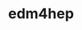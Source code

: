 ---
title: "edm4hep"
layout: cache
categories: [package, develop]
meta: {"compilers": ["gcc@11.4.0", "gcc@13.2.0"], "num_specs": 180, "num_specs_by_stack": {"hep": 180, "root": 180}, "oss": ["ubuntu22.04", "ubuntu24.04"], "platforms": ["linux"], "stacks": ["hep", "root"], "targets": ["x86_64_v3"], "versions": ["0.99.1", "0.99.2"]}
spec_details: [{"compiler": "gcc@11.4.0", "hash": "2cu2x27rs4vhfmegrq2n363bgdh64gfy", "os": "ubuntu22.04", "platform": "linux", "size": "-", "stacks": ["hep", "root"], "target": "x86_64_v3", "variants": ["build_system=cmake", "build_type=Release", "cxxstd=20", "generator=make", "~ipo"], "versions": ["0.99.1"]}, {"compiler": "gcc@13.2.0", "hash": "2f2v3j6ndhds2o6pv5zdaeuwknvhsiak", "os": "ubuntu24.04", "platform": "linux", "size": "-", "stacks": ["hep", "root"], "target": "x86_64_v3", "variants": ["build_system=cmake", "build_type=Release", "cxxstd=20", "generator=make", "~ipo", "+json"], "versions": ["0.99.2"]}, {"compiler": "gcc@11.4.0", "hash": "2ngoecsosz2rwnbkzmvzdqh2p2c7vvh5", "os": "ubuntu22.04", "platform": "linux", "size": "-", "stacks": ["hep", "root"], "target": "x86_64_v3", "variants": ["build_system=cmake", "build_type=Release", "cxxstd=20", "generator=make", "~ipo", "+json"], "versions": ["0.99.2"]}, {"compiler": "gcc@13.2.0", "hash": "32h57obudjpb43wd7zumf6ykh6yufe5t", "os": "ubuntu24.04", "platform": "linux", "size": "-", "stacks": ["hep", "root"], "target": "x86_64_v3", "variants": ["build_system=cmake", "build_type=Release", "cxxstd=20", "generator=make", "~ipo", "+json"], "versions": ["0.99.2"]}, {"compiler": "gcc@13.2.0", "hash": "33cxg4eovkbbjxaxd3buwvx23tyoxebt", "os": "ubuntu24.04", "platform": "linux", "size": "-", "stacks": ["hep", "root"], "target": "x86_64_v3", "variants": ["build_system=cmake", "build_type=Release", "cxxstd=20", "generator=make", "~ipo", "+json"], "versions": ["0.99.2"]}, {"compiler": "gcc@13.2.0", "hash": "3egdxgfn2dilww4fgzqassljptui573z", "os": "ubuntu24.04", "platform": "linux", "size": "-", "stacks": ["hep", "root"], "target": "x86_64_v3", "variants": ["build_system=cmake", "build_type=Release", "cxxstd=20", "generator=make", "~ipo", "+json"], "versions": ["0.99.2"]}, {"compiler": "gcc@11.4.0", "hash": "3panijxuwrrugt2v6ilmlttpj77iou4l", "os": "ubuntu22.04", "platform": "linux", "size": "-", "stacks": ["hep", "root"], "target": "x86_64_v3", "variants": ["build_system=cmake", "build_type=Release", "cxxstd=20", "generator=make", "~ipo", "patches:=c4be2f2"], "versions": ["0.99.1"]}, {"compiler": "gcc@13.2.0", "hash": "3s4v4rvmi66z45xtr6xle4iuwctsovr7", "os": "ubuntu24.04", "platform": "linux", "size": "-", "stacks": ["hep", "root"], "target": "x86_64_v3", "variants": ["build_system=cmake", "build_type=Release", "cxxstd=20", "generator=make", "~ipo", "+json"], "versions": ["0.99.2"]}, {"compiler": "gcc@13.2.0", "hash": "3twcgzeupag5hoa2pz3f2xrjky6wyj2n", "os": "ubuntu24.04", "platform": "linux", "size": "-", "stacks": ["hep", "root"], "target": "x86_64_v3", "variants": ["build_system=cmake", "build_type=Release", "cxxstd=20", "generator=make", "~ipo", "+json"], "versions": ["0.99.2"]}, {"compiler": "gcc@13.2.0", "hash": "3vc4vzwm2uz23wogcq6s7mpvnkiencng", "os": "ubuntu24.04", "platform": "linux", "size": "-", "stacks": ["hep", "root"], "target": "x86_64_v3", "variants": ["build_system=cmake", "build_type=Release", "cxxstd=20", "generator=make", "~ipo", "+json"], "versions": ["0.99.2"]}, {"compiler": "gcc@11.4.0", "hash": "42gx3d62nckt3tfaffvidhjts5b2qqeu", "os": "ubuntu22.04", "platform": "linux", "size": "-", "stacks": ["hep", "root"], "target": "x86_64_v3", "variants": ["build_system=cmake", "build_type=Release", "cxxstd=20", "generator=make", "~ipo", "patches:=c4be2f2"], "versions": ["0.99.1"]}, {"compiler": "gcc@11.4.0", "hash": "4uo4754j5h4inxftic23lne3iekarqci", "os": "ubuntu22.04", "platform": "linux", "size": "-", "stacks": ["hep", "root"], "target": "x86_64_v3", "variants": ["build_system=cmake", "build_type=Release", "cxxstd=20", "generator=make", "~ipo", "+json"], "versions": ["0.99.2"]}, {"compiler": "gcc@13.2.0", "hash": "5224xrle3sam5bhjx75qouaj7p3nkt6c", "os": "ubuntu24.04", "platform": "linux", "size": "-", "stacks": ["hep", "root"], "target": "x86_64_v3", "variants": ["build_system=cmake", "build_type=Release", "cxxstd=20", "generator=make", "~ipo", "+json"], "versions": ["0.99.2"]}, {"compiler": "gcc@13.2.0", "hash": "5dwrqaiwroayjkfjsb7fdvrn6hq6fiic", "os": "ubuntu24.04", "platform": "linux", "size": "-", "stacks": ["hep", "root"], "target": "x86_64_v3", "variants": ["build_system=cmake", "build_type=Release", "cxxstd=20", "generator=make", "~ipo", "+json"], "versions": ["0.99.2"]}, {"compiler": "gcc@11.4.0", "hash": "5fifa2hirun2hwujwsnetllnsvmoy4cz", "os": "ubuntu22.04", "platform": "linux", "size": "-", "stacks": ["hep", "root"], "target": "x86_64_v3", "variants": ["build_system=cmake", "build_type=Release", "cxxstd=20", "generator=make", "~ipo", "+json"], "versions": ["0.99.2"]}, {"compiler": "gcc@11.4.0", "hash": "5g4k3hhhyapq3hkc6lqwpb4r7bpjqdsk", "os": "ubuntu22.04", "platform": "linux", "size": "-", "stacks": ["hep", "root"], "target": "x86_64_v3", "variants": ["build_system=cmake", "build_type=Release", "cxxstd=20", "generator=make", "~ipo", "+json"], "versions": ["0.99.2"]}, {"compiler": "gcc@13.2.0", "hash": "5onrnoa6vquedb5mmgc7sbixknq5hvyi", "os": "ubuntu24.04", "platform": "linux", "size": "-", "stacks": ["hep", "root"], "target": "x86_64_v3", "variants": ["build_system=cmake", "build_type=Release", "cxxstd=20", "generator=make", "~ipo", "+json"], "versions": ["0.99.2"]}, {"compiler": "gcc@11.4.0", "hash": "5sv25m5rdq3e3r4ggf6mfe7rbqeqfon7", "os": "ubuntu22.04", "platform": "linux", "size": "-", "stacks": ["hep", "root"], "target": "x86_64_v3", "variants": ["build_system=cmake", "build_type=Release", "cxxstd=20", "generator=make", "~ipo", "+json"], "versions": ["0.99.2"]}, {"compiler": "gcc@11.4.0", "hash": "5z3mbhlkaehg5djp2nxjbmwwa6s22mti", "os": "ubuntu22.04", "platform": "linux", "size": "-", "stacks": ["hep", "root"], "target": "x86_64_v3", "variants": ["build_system=cmake", "build_type=Release", "cxxstd=20", "generator=make", "~ipo", "patches:=c4be2f2"], "versions": ["0.99.1"]}, {"compiler": "gcc@13.2.0", "hash": "6em7gwuny24igt5ibnptfhg3sfv2fqcy", "os": "ubuntu24.04", "platform": "linux", "size": "-", "stacks": ["hep", "root"], "target": "x86_64_v3", "variants": ["build_system=cmake", "build_type=Release", "cxxstd=20", "generator=make", "~ipo", "+json"], "versions": ["0.99.2"]}, {"compiler": "gcc@13.2.0", "hash": "6vhxcid7ldwrttshj3xkvykqzcmfbuqq", "os": "ubuntu24.04", "platform": "linux", "size": "-", "stacks": ["hep", "root"], "target": "x86_64_v3", "variants": ["build_system=cmake", "build_type=Release", "cxxstd=20", "generator=make", "~ipo", "+json"], "versions": ["0.99.2"]}, {"compiler": "gcc@13.2.0", "hash": "72aaa2y6rhmxz5gulexjfk6eg63u7kji", "os": "ubuntu24.04", "platform": "linux", "size": "-", "stacks": ["hep", "root"], "target": "x86_64_v3", "variants": ["build_system=cmake", "build_type=Release", "cxxstd=20", "generator=make", "~ipo", "+json"], "versions": ["0.99.2"]}, {"compiler": "gcc@11.4.0", "hash": "72oxya3sp6d23257coqrbef6d2hyu7a6", "os": "ubuntu22.04", "platform": "linux", "size": "-", "stacks": ["hep", "root"], "target": "x86_64_v3", "variants": ["build_system=cmake", "build_type=Release", "cxxstd=20", "generator=make", "~ipo", "+json"], "versions": ["0.99.2"]}, {"compiler": "gcc@13.2.0", "hash": "7325ivgnxdm6vvxvjjzvt3wfyvhgqeu6", "os": "ubuntu24.04", "platform": "linux", "size": "-", "stacks": ["hep", "root"], "target": "x86_64_v3", "variants": ["build_system=cmake", "build_type=Release", "cxxstd=20", "generator=make", "~ipo", "+json"], "versions": ["0.99.2"]}, {"compiler": "gcc@13.2.0", "hash": "7ew33hswo73sumt3jsuwtecjrztby3vg", "os": "ubuntu24.04", "platform": "linux", "size": "-", "stacks": ["hep", "root"], "target": "x86_64_v3", "variants": ["build_system=cmake", "build_type=Release", "cxxstd=20", "generator=make", "~ipo", "+json"], "versions": ["0.99.2"]}, {"compiler": "gcc@13.2.0", "hash": "7hy4chodadotb6hkq25lq6jx56lvj56b", "os": "ubuntu24.04", "platform": "linux", "size": "-", "stacks": ["hep", "root"], "target": "x86_64_v3", "variants": ["build_system=cmake", "build_type=Release", "cxxstd=20", "generator=make", "~ipo", "+json"], "versions": ["0.99.2"]}, {"compiler": "gcc@13.2.0", "hash": "7ms2ew3xayyelaq3e6akce4g4xiacxk5", "os": "ubuntu24.04", "platform": "linux", "size": "-", "stacks": ["hep", "root"], "target": "x86_64_v3", "variants": ["build_system=cmake", "build_type=Release", "cxxstd=20", "generator=make", "~ipo", "+json"], "versions": ["0.99.2"]}, {"compiler": "gcc@11.4.0", "hash": "7ryggmnu6wigkosedjou4sldd3cjdyog", "os": "ubuntu22.04", "platform": "linux", "size": "-", "stacks": ["hep", "root"], "target": "x86_64_v3", "variants": ["build_system=cmake", "build_type=Release", "cxxstd=20", "generator=make", "~ipo", "patches:=c4be2f2"], "versions": ["0.99.1"]}, {"compiler": "gcc@13.2.0", "hash": "adr2fftmdrbt4rabzcpzrhrc7al44sed", "os": "ubuntu24.04", "platform": "linux", "size": "-", "stacks": ["hep", "root"], "target": "x86_64_v3", "variants": ["build_system=cmake", "build_type=Release", "cxxstd=20", "generator=make", "~ipo", "+json"], "versions": ["0.99.2"]}, {"compiler": "gcc@13.2.0", "hash": "aqyhpqencj4sy6wmebrdyq4i2n5ie2as", "os": "ubuntu24.04", "platform": "linux", "size": "-", "stacks": ["hep", "root"], "target": "x86_64_v3", "variants": ["build_system=cmake", "build_type=Release", "cxxstd=20", "generator=make", "~ipo", "+json"], "versions": ["0.99.2"]}, {"compiler": "gcc@13.2.0", "hash": "asl7etzh7cfiahi3gecqyhwgfbzpnhfh", "os": "ubuntu24.04", "platform": "linux", "size": "-", "stacks": ["hep", "root"], "target": "x86_64_v3", "variants": ["build_system=cmake", "build_type=Release", "cxxstd=20", "generator=make", "~ipo", "+json"], "versions": ["0.99.2"]}, {"compiler": "gcc@13.2.0", "hash": "bgjkl3f4uyhivjc2gneo36lnbrva26iu", "os": "ubuntu24.04", "platform": "linux", "size": "-", "stacks": ["hep", "root"], "target": "x86_64_v3", "variants": ["build_system=cmake", "build_type=Release", "cxxstd=20", "generator=make", "~ipo", "+json"], "versions": ["0.99.2"]}, {"compiler": "gcc@11.4.0", "hash": "bi3ixlhrqrhoailri6jy6sj43pevdg4h", "os": "ubuntu22.04", "platform": "linux", "size": "-", "stacks": ["hep", "root"], "target": "x86_64_v3", "variants": ["build_system=cmake", "build_type=Release", "cxxstd=20", "generator=make", "~ipo", "+json"], "versions": ["0.99.2"]}, {"compiler": "gcc@13.2.0", "hash": "bpdvnbcxcia5c5qocrcknawdpxc7462z", "os": "ubuntu24.04", "platform": "linux", "size": "-", "stacks": ["hep", "root"], "target": "x86_64_v3", "variants": ["build_system=cmake", "build_type=Release", "cxxstd=20", "generator=make", "~ipo", "+json"], "versions": ["0.99.2"]}, {"compiler": "gcc@13.2.0", "hash": "bxqhxkpd3z2wsodjkxu4dqfxpofxvby2", "os": "ubuntu24.04", "platform": "linux", "size": "-", "stacks": ["hep", "root"], "target": "x86_64_v3", "variants": ["build_system=cmake", "build_type=Release", "cxxstd=20", "generator=make", "~ipo", "+json"], "versions": ["0.99.2"]}, {"compiler": "gcc@13.2.0", "hash": "c5agtwy4kw6ug634wfyuwfy2mjyxjf2k", "os": "ubuntu24.04", "platform": "linux", "size": "-", "stacks": ["hep", "root"], "target": "x86_64_v3", "variants": ["build_system=cmake", "build_type=Release", "cxxstd=20", "generator=make", "~ipo", "+json"], "versions": ["0.99.2"]}, {"compiler": "gcc@13.2.0", "hash": "c5jwqnw6sjtwa4nlryl5u6riwh2gnls7", "os": "ubuntu24.04", "platform": "linux", "size": "-", "stacks": ["hep", "root"], "target": "x86_64_v3", "variants": ["build_system=cmake", "build_type=Release", "cxxstd=20", "generator=make", "~ipo", "+json"], "versions": ["0.99.2"]}, {"compiler": "gcc@11.4.0", "hash": "c5pou7nejhqoi67kfo46gg2e4ywuz2d6", "os": "ubuntu22.04", "platform": "linux", "size": "-", "stacks": ["hep", "root"], "target": "x86_64_v3", "variants": ["build_system=cmake", "build_type=Release", "cxxstd=20", "generator=make", "~ipo", "+json"], "versions": ["0.99.2"]}, {"compiler": "gcc@11.4.0", "hash": "c6e2wdvvwby5aqby4irfabvzd5npbmdd", "os": "ubuntu22.04", "platform": "linux", "size": "-", "stacks": ["hep", "root"], "target": "x86_64_v3", "variants": ["build_system=cmake", "build_type=Release", "cxxstd=20", "generator=make", "~ipo", "+json"], "versions": ["0.99.2"]}, {"compiler": "gcc@11.4.0", "hash": "c73rzk62vrhd5ibneetras2na2co56lv", "os": "ubuntu22.04", "platform": "linux", "size": "-", "stacks": ["hep", "root"], "target": "x86_64_v3", "variants": ["build_system=cmake", "build_type=Release", "cxxstd=20", "generator=make", "~ipo", "+json"], "versions": ["0.99.2"]}, {"compiler": "gcc@11.4.0", "hash": "cca4gqj62iri7uuuog4zp6nwwbudslwb", "os": "ubuntu22.04", "platform": "linux", "size": "-", "stacks": ["hep", "root"], "target": "x86_64_v3", "variants": ["build_system=cmake", "build_type=Release", "cxxstd=20", "generator=make", "~ipo", "patches:=374f0b7"], "versions": ["0.99.1"]}, {"compiler": "gcc@11.4.0", "hash": "cgn7cco22rmvkz24blasngw2wcih5wsy", "os": "ubuntu22.04", "platform": "linux", "size": "-", "stacks": ["hep", "root"], "target": "x86_64_v3", "variants": ["build_system=cmake", "build_type=Release", "cxxstd=20", "generator=make", "~ipo", "patches:=374f0b7"], "versions": ["0.99.1"]}, {"compiler": "gcc@13.2.0", "hash": "ck4xboewal4nvanahv77ufgqpvrljkmt", "os": "ubuntu24.04", "platform": "linux", "size": "-", "stacks": ["hep", "root"], "target": "x86_64_v3", "variants": ["build_system=cmake", "build_type=Release", "cxxstd=20", "generator=make", "~ipo", "+json"], "versions": ["0.99.2"]}, {"compiler": "gcc@11.4.0", "hash": "ckot3t3mh3ugmsfdh3uc3huqlvtsj3ai", "os": "ubuntu22.04", "platform": "linux", "size": "-", "stacks": ["hep", "root"], "target": "x86_64_v3", "variants": ["build_system=cmake", "build_type=Release", "cxxstd=20", "generator=make", "~ipo", "+json"], "versions": ["0.99.2"]}, {"compiler": "gcc@13.2.0", "hash": "cqi4ll4k7xptnshbfrgx35y76sxosvdn", "os": "ubuntu24.04", "platform": "linux", "size": "-", "stacks": ["hep", "root"], "target": "x86_64_v3", "variants": ["build_system=cmake", "build_type=Release", "cxxstd=20", "generator=make", "~ipo", "+json"], "versions": ["0.99.2"]}, {"compiler": "gcc@13.2.0", "hash": "d4svioaq55mva7xmhpys7t4cdknuc6jd", "os": "ubuntu24.04", "platform": "linux", "size": "-", "stacks": ["hep", "root"], "target": "x86_64_v3", "variants": ["build_system=cmake", "build_type=Release", "cxxstd=20", "generator=make", "~ipo", "+json"], "versions": ["0.99.2"]}, {"compiler": "gcc@13.2.0", "hash": "d5lnudes2xosgp3erqze52xeif6qhjb5", "os": "ubuntu24.04", "platform": "linux", "size": "-", "stacks": ["hep", "root"], "target": "x86_64_v3", "variants": ["build_system=cmake", "build_type=Release", "cxxstd=20", "generator=make", "~ipo", "+json"], "versions": ["0.99.2"]}, {"compiler": "gcc@11.4.0", "hash": "dc7c3tpedlao3g7ou67xdn345xz2h6z7", "os": "ubuntu22.04", "platform": "linux", "size": "-", "stacks": ["hep", "root"], "target": "x86_64_v3", "variants": ["build_system=cmake", "build_type=Release", "cxxstd=20", "generator=make", "~ipo", "+json"], "versions": ["0.99.2"]}, {"compiler": "gcc@11.4.0", "hash": "dd6xl6elaqfj3aempcf4wmkijar23smk", "os": "ubuntu22.04", "platform": "linux", "size": "-", "stacks": ["hep", "root"], "target": "x86_64_v3", "variants": ["build_system=cmake", "build_type=Release", "cxxstd=20", "generator=make", "~ipo", "patches:=c4be2f2"], "versions": ["0.99.1"]}, {"compiler": "gcc@13.2.0", "hash": "dkdlfg5w4ukanqbba2jme5xcprxgygbz", "os": "ubuntu24.04", "platform": "linux", "size": "-", "stacks": ["hep", "root"], "target": "x86_64_v3", "variants": ["build_system=cmake", "build_type=Release", "cxxstd=20", "generator=make", "~ipo", "+json"], "versions": ["0.99.2"]}, {"compiler": "gcc@13.2.0", "hash": "dqs5uildmoxijoez2zop3vk2pxzwt43c", "os": "ubuntu24.04", "platform": "linux", "size": "-", "stacks": ["hep", "root"], "target": "x86_64_v3", "variants": ["build_system=cmake", "build_type=Release", "cxxstd=20", "generator=make", "~ipo", "+json"], "versions": ["0.99.2"]}, {"compiler": "gcc@13.2.0", "hash": "dwpirlrw5kvitvlsr4dxukpfl7jxjkfs", "os": "ubuntu24.04", "platform": "linux", "size": "-", "stacks": ["hep", "root"], "target": "x86_64_v3", "variants": ["build_system=cmake", "build_type=Release", "cxxstd=20", "generator=make", "~ipo", "+json"], "versions": ["0.99.2"]}, {"compiler": "gcc@11.4.0", "hash": "dxi6hdm4zu7mmngrkymn72hgumgbhe5q", "os": "ubuntu22.04", "platform": "linux", "size": "-", "stacks": ["hep", "root"], "target": "x86_64_v3", "variants": ["build_system=cmake", "build_type=Release", "cxxstd=20", "generator=make", "~ipo", "+json"], "versions": ["0.99.2"]}, {"compiler": "gcc@13.2.0", "hash": "dxwxby4wmzojea4wvhxzd2cufoh7nwjd", "os": "ubuntu24.04", "platform": "linux", "size": "-", "stacks": ["hep", "root"], "target": "x86_64_v3", "variants": ["build_system=cmake", "build_type=Release", "cxxstd=20", "generator=make", "~ipo", "+json"], "versions": ["0.99.2"]}, {"compiler": "gcc@13.2.0", "hash": "dzolpol3xonig2h6m3mspfogupku7iex", "os": "ubuntu24.04", "platform": "linux", "size": "-", "stacks": ["hep", "root"], "target": "x86_64_v3", "variants": ["build_system=cmake", "build_type=Release", "cxxstd=20", "generator=make", "~ipo", "+json"], "versions": ["0.99.2"]}, {"compiler": "gcc@11.4.0", "hash": "e6gyu6thyr2nv7c2i4rstow4zkittdty", "os": "ubuntu22.04", "platform": "linux", "size": "-", "stacks": ["hep", "root"], "target": "x86_64_v3", "variants": ["build_system=cmake", "build_type=Release", "cxxstd=20", "generator=make", "~ipo", "+json"], "versions": ["0.99.2"]}, {"compiler": "gcc@11.4.0", "hash": "f7ze7rygsjbw63zs7wddcyjqgpy43gof", "os": "ubuntu22.04", "platform": "linux", "size": "-", "stacks": ["hep", "root"], "target": "x86_64_v3", "variants": ["build_system=cmake", "build_type=Release", "cxxstd=20", "generator=make", "~ipo", "+json"], "versions": ["0.99.2"]}, {"compiler": "gcc@11.4.0", "hash": "fj2f6hbmbwveeuk7afnc4qsvc2zzhv6h", "os": "ubuntu22.04", "platform": "linux", "size": "-", "stacks": ["hep", "root"], "target": "x86_64_v3", "variants": ["build_system=cmake", "build_type=Release", "cxxstd=20", "generator=make", "~ipo", "+json"], "versions": ["0.99.2"]}, {"compiler": "gcc@13.2.0", "hash": "fmclmnrbgenwbzmnaf34y3bga7krcry7", "os": "ubuntu24.04", "platform": "linux", "size": "-", "stacks": ["hep", "root"], "target": "x86_64_v3", "variants": ["build_system=cmake", "build_type=Release", "cxxstd=20", "generator=make", "~ipo", "+json"], "versions": ["0.99.2"]}, {"compiler": "gcc@11.4.0", "hash": "fnyjb4rp6tacdce3j6ghokuf5fuprbgg", "os": "ubuntu22.04", "platform": "linux", "size": "-", "stacks": ["hep", "root"], "target": "x86_64_v3", "variants": ["build_system=cmake", "build_type=Release", "cxxstd=20", "generator=make", "~ipo", "+json"], "versions": ["0.99.2"]}, {"compiler": "gcc@11.4.0", "hash": "fs2cly5gsfgzwjwwgeazjmysk5x4tqz4", "os": "ubuntu22.04", "platform": "linux", "size": "-", "stacks": ["hep", "root"], "target": "x86_64_v3", "variants": ["build_system=cmake", "build_type=Release", "cxxstd=20", "generator=make", "~ipo", "patches:=c4be2f2"], "versions": ["0.99.1"]}, {"compiler": "gcc@13.2.0", "hash": "fziy4ec4nt726sxh4brnk7yi4s6o2aih", "os": "ubuntu24.04", "platform": "linux", "size": "-", "stacks": ["hep", "root"], "target": "x86_64_v3", "variants": ["build_system=cmake", "build_type=Release", "cxxstd=20", "generator=make", "~ipo", "+json"], "versions": ["0.99.2"]}, {"compiler": "gcc@11.4.0", "hash": "gjsrru5acthzitbhooz5ey3xtd7k7ckx", "os": "ubuntu22.04", "platform": "linux", "size": "-", "stacks": ["hep", "root"], "target": "x86_64_v3", "variants": ["build_system=cmake", "build_type=Release", "cxxstd=20", "generator=make", "~ipo", "+json"], "versions": ["0.99.2"]}, {"compiler": "gcc@13.2.0", "hash": "gq4pttto3gcoh7wqit6qr2uu7y2gsa5e", "os": "ubuntu24.04", "platform": "linux", "size": "-", "stacks": ["hep", "root"], "target": "x86_64_v3", "variants": ["build_system=cmake", "build_type=Release", "cxxstd=20", "generator=make", "~ipo", "+json"], "versions": ["0.99.2"]}, {"compiler": "gcc@11.4.0", "hash": "gqlw4vhk5weqqmirmccaqo6uw24ejtzn", "os": "ubuntu22.04", "platform": "linux", "size": "-", "stacks": ["hep", "root"], "target": "x86_64_v3", "variants": ["build_system=cmake", "build_type=Release", "cxxstd=20", "generator=make", "~ipo", "+json"], "versions": ["0.99.2"]}, {"compiler": "gcc@11.4.0", "hash": "h36psdtvxurcvv566wjws7vilakbyywz", "os": "ubuntu22.04", "platform": "linux", "size": "-", "stacks": ["hep", "root"], "target": "x86_64_v3", "variants": ["build_system=cmake", "build_type=Release", "cxxstd=20", "generator=make", "~ipo", "+json"], "versions": ["0.99.2"]}, {"compiler": "gcc@13.2.0", "hash": "h4glyzkuuclhwheprgaytf63locwsune", "os": "ubuntu24.04", "platform": "linux", "size": "-", "stacks": ["hep", "root"], "target": "x86_64_v3", "variants": ["build_system=cmake", "build_type=Release", "cxxstd=20", "generator=make", "~ipo", "+json"], "versions": ["0.99.2"]}, {"compiler": "gcc@13.2.0", "hash": "hawte72ctmssav2d7wdjgmyhgnrxbdxo", "os": "ubuntu24.04", "platform": "linux", "size": "-", "stacks": ["hep", "root"], "target": "x86_64_v3", "variants": ["build_system=cmake", "build_type=Release", "cxxstd=20", "generator=make", "~ipo", "+json"], "versions": ["0.99.2"]}, {"compiler": "gcc@11.4.0", "hash": "hccsgzu4owftxvbo5fvcopvu2aggn6ke", "os": "ubuntu22.04", "platform": "linux", "size": "-", "stacks": ["hep", "root"], "target": "x86_64_v3", "variants": ["build_system=cmake", "build_type=Release", "cxxstd=20", "generator=make", "~ipo", "+json"], "versions": ["0.99.2"]}, {"compiler": "gcc@11.4.0", "hash": "hkb44no63zmi537l4nbwbxqaum4gp53y", "os": "ubuntu22.04", "platform": "linux", "size": "-", "stacks": ["hep", "root"], "target": "x86_64_v3", "variants": ["build_system=cmake", "build_type=Release", "cxxstd=20", "generator=make", "~ipo", "patches:=c4be2f2"], "versions": ["0.99.1"]}, {"compiler": "gcc@11.4.0", "hash": "hlp7f44ihwwhdf7iklh66gk2kz56pgnm", "os": "ubuntu22.04", "platform": "linux", "size": "-", "stacks": ["hep", "root"], "target": "x86_64_v3", "variants": ["build_system=cmake", "build_type=Release", "cxxstd=20", "generator=make", "~ipo", "patches:=c4be2f2"], "versions": ["0.99.1"]}, {"compiler": "gcc@13.2.0", "hash": "hogycypvc4c4x6yznlurnjtes2dtdext", "os": "ubuntu24.04", "platform": "linux", "size": "-", "stacks": ["hep", "root"], "target": "x86_64_v3", "variants": ["build_system=cmake", "build_type=Release", "cxxstd=20", "generator=make", "~ipo", "+json"], "versions": ["0.99.2"]}, {"compiler": "gcc@11.4.0", "hash": "hrsenpgj6ftacc3u6sasc2xr66fnnkht", "os": "ubuntu22.04", "platform": "linux", "size": "-", "stacks": ["hep", "root"], "target": "x86_64_v3", "variants": ["build_system=cmake", "build_type=Release", "cxxstd=20", "generator=make", "~ipo", "+json"], "versions": ["0.99.2"]}, {"compiler": "gcc@11.4.0", "hash": "hxkvx2o72pg7jqyvhimc6tz5hgojq53m", "os": "ubuntu22.04", "platform": "linux", "size": "-", "stacks": ["hep", "root"], "target": "x86_64_v3", "variants": ["build_system=cmake", "build_type=Release", "cxxstd=20", "generator=make", "~ipo", "+json"], "versions": ["0.99.2"]}, {"compiler": "gcc@13.2.0", "hash": "i2xxo6lnhqajpmicp2lbc5xeewxkddtr", "os": "ubuntu24.04", "platform": "linux", "size": "-", "stacks": ["hep", "root"], "target": "x86_64_v3", "variants": ["build_system=cmake", "build_type=Release", "cxxstd=20", "generator=make", "~ipo", "+json"], "versions": ["0.99.2"]}, {"compiler": "gcc@13.2.0", "hash": "ibziab6nlmfwibsz5xhp6qclgfiifabv", "os": "ubuntu24.04", "platform": "linux", "size": "-", "stacks": ["hep", "root"], "target": "x86_64_v3", "variants": ["build_system=cmake", "build_type=Release", "cxxstd=20", "generator=make", "~ipo", "+json"], "versions": ["0.99.2"]}, {"compiler": "gcc@13.2.0", "hash": "igrnbfzxmrtxcydgdjokx7fh2fc7laod", "os": "ubuntu24.04", "platform": "linux", "size": "-", "stacks": ["hep", "root"], "target": "x86_64_v3", "variants": ["build_system=cmake", "build_type=Release", "cxxstd=20", "generator=make", "~ipo", "+json"], "versions": ["0.99.2"]}, {"compiler": "gcc@13.2.0", "hash": "imolc6ozg4chlunewh5nshzun2kh5hmo", "os": "ubuntu24.04", "platform": "linux", "size": "-", "stacks": ["hep", "root"], "target": "x86_64_v3", "variants": ["build_system=cmake", "build_type=Release", "cxxstd=20", "generator=make", "~ipo", "+json"], "versions": ["0.99.2"]}, {"compiler": "gcc@11.4.0", "hash": "irwtcjweyvudxx4l3mht5oqcmmiaejd4", "os": "ubuntu22.04", "platform": "linux", "size": "-", "stacks": ["hep", "root"], "target": "x86_64_v3", "variants": ["build_system=cmake", "build_type=Release", "cxxstd=20", "generator=make", "~ipo", "+json"], "versions": ["0.99.2"]}, {"compiler": "gcc@13.2.0", "hash": "iszwuvi6b2756txgg5p4qpmv7wvspfne", "os": "ubuntu24.04", "platform": "linux", "size": "-", "stacks": ["hep", "root"], "target": "x86_64_v3", "variants": ["build_system=cmake", "build_type=Release", "cxxstd=20", "generator=make", "~ipo", "+json"], "versions": ["0.99.2"]}, {"compiler": "gcc@11.4.0", "hash": "itmszjfgsoagqk5awaqahkyjsiedoaiq", "os": "ubuntu22.04", "platform": "linux", "size": "-", "stacks": ["hep", "root"], "target": "x86_64_v3", "variants": ["build_system=cmake", "build_type=Release", "cxxstd=20", "generator=make", "~ipo", "+json"], "versions": ["0.99.2"]}, {"compiler": "gcc@13.2.0", "hash": "izbuzi4whyn3thj4nbgbcojklajtnfcf", "os": "ubuntu24.04", "platform": "linux", "size": "-", "stacks": ["hep", "root"], "target": "x86_64_v3", "variants": ["build_system=cmake", "build_type=Release", "cxxstd=20", "generator=make", "~ipo", "+json"], "versions": ["0.99.2"]}, {"compiler": "gcc@13.2.0", "hash": "izvbk7ibkd7qmoeiin6jmtjuhvg27jmh", "os": "ubuntu24.04", "platform": "linux", "size": "-", "stacks": ["hep", "root"], "target": "x86_64_v3", "variants": ["build_system=cmake", "build_type=Release", "cxxstd=20", "generator=make", "~ipo", "+json"], "versions": ["0.99.2"]}, {"compiler": "gcc@11.4.0", "hash": "jlq7vb4yjfpqbov3eprtkup7xthzzj23", "os": "ubuntu22.04", "platform": "linux", "size": "-", "stacks": ["hep", "root"], "target": "x86_64_v3", "variants": ["build_system=cmake", "build_type=Release", "cxxstd=20", "generator=make", "~ipo", "+json"], "versions": ["0.99.2"]}, {"compiler": "gcc@11.4.0", "hash": "jmdceekznfzu2t2xnjaczkzbdmxngyjg", "os": "ubuntu22.04", "platform": "linux", "size": "-", "stacks": ["hep", "root"], "target": "x86_64_v3", "variants": ["build_system=cmake", "build_type=Release", "cxxstd=20", "generator=make", "~ipo", "+json"], "versions": ["0.99.2"]}, {"compiler": "gcc@11.4.0", "hash": "jmhw2mhbniwxibspo4dgdz6ozjbw3opy", "os": "ubuntu22.04", "platform": "linux", "size": "-", "stacks": ["hep", "root"], "target": "x86_64_v3", "variants": ["build_system=cmake", "build_type=Release", "cxxstd=20", "generator=make", "~ipo", "+json"], "versions": ["0.99.2"]}, {"compiler": "gcc@11.4.0", "hash": "jny5ulmzib5jj2w2xkvrb5d273g7nhiq", "os": "ubuntu22.04", "platform": "linux", "size": "-", "stacks": ["hep", "root"], "target": "x86_64_v3", "variants": ["build_system=cmake", "build_type=Release", "cxxstd=20", "generator=make", "~ipo", "patches:=374f0b7"], "versions": ["0.99.1"]}, {"compiler": "gcc@11.4.0", "hash": "jpsnm7e26ekvgiin6subevb4lfasglmk", "os": "ubuntu22.04", "platform": "linux", "size": "-", "stacks": ["hep", "root"], "target": "x86_64_v3", "variants": ["build_system=cmake", "build_type=Release", "cxxstd=20", "generator=make", "~ipo", "+json"], "versions": ["0.99.2"]}, {"compiler": "gcc@11.4.0", "hash": "jtrzybt5gcy54xyfivjskw4smq4bd54q", "os": "ubuntu22.04", "platform": "linux", "size": "-", "stacks": ["hep", "root"], "target": "x86_64_v3", "variants": ["build_system=cmake", "build_type=Release", "cxxstd=20", "generator=make", "~ipo", "patches:=c4be2f2"], "versions": ["0.99.1"]}, {"compiler": "gcc@11.4.0", "hash": "k36g3ueg62yxhtxwenjwbm5ijghlv7yk", "os": "ubuntu22.04", "platform": "linux", "size": "-", "stacks": ["hep", "root"], "target": "x86_64_v3", "variants": ["build_system=cmake", "build_type=Release", "cxxstd=20", "generator=make", "~ipo", "patches:=374f0b7"], "versions": ["0.99.1"]}, {"compiler": "gcc@13.2.0", "hash": "kaeb5r5saa5gnsjoxqthlbtwipl4zlsq", "os": "ubuntu24.04", "platform": "linux", "size": "-", "stacks": ["hep", "root"], "target": "x86_64_v3", "variants": ["build_system=cmake", "build_type=Release", "cxxstd=20", "generator=make", "~ipo", "+json"], "versions": ["0.99.2"]}, {"compiler": "gcc@13.2.0", "hash": "ko55ozjmwr6dtptdfzrbk5lofeaghe3g", "os": "ubuntu24.04", "platform": "linux", "size": "-", "stacks": ["hep", "root"], "target": "x86_64_v3", "variants": ["build_system=cmake", "build_type=Release", "cxxstd=20", "generator=make", "~ipo", "+json"], "versions": ["0.99.2"]}, {"compiler": "gcc@13.2.0", "hash": "kujiqju525y7polytekuye5vc6kv5iw2", "os": "ubuntu24.04", "platform": "linux", "size": "-", "stacks": ["hep", "root"], "target": "x86_64_v3", "variants": ["build_system=cmake", "build_type=Release", "cxxstd=20", "generator=make", "~ipo", "+json"], "versions": ["0.99.2"]}, {"compiler": "gcc@11.4.0", "hash": "kw7jkeiyfpjkyl4e5tdxtihrjyegebxf", "os": "ubuntu22.04", "platform": "linux", "size": "-", "stacks": ["hep", "root"], "target": "x86_64_v3", "variants": ["build_system=cmake", "build_type=Release", "cxxstd=20", "generator=make", "~ipo", "+json"], "versions": ["0.99.2"]}, {"compiler": "gcc@11.4.0", "hash": "kxe6wm5omq3za6zagrtzepkj3i6mstyp", "os": "ubuntu22.04", "platform": "linux", "size": "-", "stacks": ["hep", "root"], "target": "x86_64_v3", "variants": ["build_system=cmake", "build_type=Release", "cxxstd=20", "generator=make", "~ipo", "+json"], "versions": ["0.99.2"]}, {"compiler": "gcc@13.2.0", "hash": "kyo6hrmm52vcn4pialnmukysrvxrisdh", "os": "ubuntu24.04", "platform": "linux", "size": "-", "stacks": ["hep", "root"], "target": "x86_64_v3", "variants": ["build_system=cmake", "build_type=Release", "cxxstd=20", "generator=make", "~ipo", "+json"], "versions": ["0.99.2"]}, {"compiler": "gcc@13.2.0", "hash": "luarad3wnzxykkiuqbhvjhn5vu6odhi5", "os": "ubuntu24.04", "platform": "linux", "size": "-", "stacks": ["hep", "root"], "target": "x86_64_v3", "variants": ["build_system=cmake", "build_type=Release", "cxxstd=20", "generator=make", "~ipo", "+json"], "versions": ["0.99.2"]}, {"compiler": "gcc@13.2.0", "hash": "lutjxiqc5zq27zmorxkpd5ktc7yndgf2", "os": "ubuntu24.04", "platform": "linux", "size": "-", "stacks": ["hep", "root"], "target": "x86_64_v3", "variants": ["build_system=cmake", "build_type=Release", "cxxstd=20", "generator=make", "~ipo", "+json"], "versions": ["0.99.2"]}, {"compiler": "gcc@13.2.0", "hash": "m3nfv3uzrgpd3c427alwcrpls4uhgcgb", "os": "ubuntu24.04", "platform": "linux", "size": "-", "stacks": ["hep", "root"], "target": "x86_64_v3", "variants": ["build_system=cmake", "build_type=Release", "cxxstd=20", "generator=make", "~ipo", "+json"], "versions": ["0.99.2"]}, {"compiler": "gcc@11.4.0", "hash": "m55gh4b4wqjel4k7m5z5ek7r3uh7l63y", "os": "ubuntu22.04", "platform": "linux", "size": "-", "stacks": ["hep", "root"], "target": "x86_64_v3", "variants": ["build_system=cmake", "build_type=Release", "cxxstd=20", "generator=make", "~ipo", "patches:=374f0b7"], "versions": ["0.99.1"]}, {"compiler": "gcc@13.2.0", "hash": "m6m5yo5h33lcv7yqa5akqsonvvxurptj", "os": "ubuntu24.04", "platform": "linux", "size": "-", "stacks": ["hep", "root"], "target": "x86_64_v3", "variants": ["build_system=cmake", "build_type=Release", "cxxstd=20", "generator=make", "~ipo", "+json"], "versions": ["0.99.2"]}, {"compiler": "gcc@11.4.0", "hash": "mbewkoflamrjrsdkv7wczlzlqyb3mse4", "os": "ubuntu22.04", "platform": "linux", "size": "-", "stacks": ["hep", "root"], "target": "x86_64_v3", "variants": ["build_system=cmake", "build_type=Release", "cxxstd=20", "generator=make", "~ipo", "+json"], "versions": ["0.99.2"]}, {"compiler": "gcc@13.2.0", "hash": "mpvt6rchvuo4jywhfrdrsgy75exf2iud", "os": "ubuntu24.04", "platform": "linux", "size": "-", "stacks": ["hep", "root"], "target": "x86_64_v3", "variants": ["build_system=cmake", "build_type=Release", "cxxstd=20", "generator=make", "~ipo", "+json"], "versions": ["0.99.2"]}, {"compiler": "gcc@11.4.0", "hash": "n4h5wr4qtjinuezwuha7xkhpupqcfzl7", "os": "ubuntu22.04", "platform": "linux", "size": "-", "stacks": ["hep", "root"], "target": "x86_64_v3", "variants": ["build_system=cmake", "build_type=Release", "cxxstd=20", "generator=make", "~ipo", "+json"], "versions": ["0.99.2"]}, {"compiler": "gcc@13.2.0", "hash": "nbwai6b67opjixokjzoljenxymf6go2g", "os": "ubuntu24.04", "platform": "linux", "size": "-", "stacks": ["hep", "root"], "target": "x86_64_v3", "variants": ["build_system=cmake", "build_type=Release", "cxxstd=20", "generator=make", "~ipo", "+json"], "versions": ["0.99.2"]}, {"compiler": "gcc@11.4.0", "hash": "nfqfhpckv3zcafncgglvnkpq4upq3pea", "os": "ubuntu22.04", "platform": "linux", "size": "-", "stacks": ["hep", "root"], "target": "x86_64_v3", "variants": ["build_system=cmake", "build_type=Release", "cxxstd=20", "generator=make", "~ipo", "+json"], "versions": ["0.99.2"]}, {"compiler": "gcc@11.4.0", "hash": "njqsw5ygtl4hojzntymbx7zlveunb3cc", "os": "ubuntu22.04", "platform": "linux", "size": "-", "stacks": ["hep", "root"], "target": "x86_64_v3", "variants": ["build_system=cmake", "build_type=Release", "cxxstd=20", "generator=make", "~ipo", "+json"], "versions": ["0.99.2"]}, {"compiler": "gcc@13.2.0", "hash": "nrtswxzs6sujriix4mhpw3ak2oa7jico", "os": "ubuntu24.04", "platform": "linux", "size": "-", "stacks": ["hep", "root"], "target": "x86_64_v3", "variants": ["build_system=cmake", "build_type=Release", "cxxstd=20", "generator=make", "~ipo", "+json"], "versions": ["0.99.2"]}, {"compiler": "gcc@13.2.0", "hash": "nvljr4z26tn6mahcjidkol7mc7elky6b", "os": "ubuntu24.04", "platform": "linux", "size": "-", "stacks": ["hep", "root"], "target": "x86_64_v3", "variants": ["build_system=cmake", "build_type=Release", "cxxstd=20", "generator=make", "~ipo", "+json"], "versions": ["0.99.2"]}, {"compiler": "gcc@13.2.0", "hash": "o6xuc47dfbejwkzzvik5dbbiv4mxzq7f", "os": "ubuntu24.04", "platform": "linux", "size": "-", "stacks": ["hep", "root"], "target": "x86_64_v3", "variants": ["build_system=cmake", "build_type=Release", "cxxstd=20", "generator=make", "~ipo", "+json"], "versions": ["0.99.2"]}, {"compiler": "gcc@13.2.0", "hash": "odffqlk4ijszfdl6bg5lcytd2rrfcoki", "os": "ubuntu24.04", "platform": "linux", "size": "-", "stacks": ["hep", "root"], "target": "x86_64_v3", "variants": ["build_system=cmake", "build_type=Release", "cxxstd=20", "generator=make", "~ipo", "+json"], "versions": ["0.99.2"]}, {"compiler": "gcc@13.2.0", "hash": "oj5kgwn3ujiqzjtna2cajoiyu3iiq64k", "os": "ubuntu24.04", "platform": "linux", "size": "-", "stacks": ["hep", "root"], "target": "x86_64_v3", "variants": ["build_system=cmake", "build_type=Release", "cxxstd=20", "generator=make", "~ipo", "+json"], "versions": ["0.99.2"]}, {"compiler": "gcc@13.2.0", "hash": "omk2jc6lquqxrnutw2mlugntuoipoy42", "os": "ubuntu24.04", "platform": "linux", "size": "-", "stacks": ["hep", "root"], "target": "x86_64_v3", "variants": ["build_system=cmake", "build_type=Release", "cxxstd=20", "generator=make", "~ipo", "+json"], "versions": ["0.99.2"]}, {"compiler": "gcc@13.2.0", "hash": "onseezxvjtgsdsqvoabmubi3usuyr7qd", "os": "ubuntu24.04", "platform": "linux", "size": "-", "stacks": ["hep", "root"], "target": "x86_64_v3", "variants": ["build_system=cmake", "build_type=Release", "cxxstd=20", "generator=make", "~ipo", "+json"], "versions": ["0.99.2"]}, {"compiler": "gcc@13.2.0", "hash": "ouuitze6omk5yhzrzbkirhy4mxmvrobw", "os": "ubuntu24.04", "platform": "linux", "size": "-", "stacks": ["hep", "root"], "target": "x86_64_v3", "variants": ["build_system=cmake", "build_type=Release", "cxxstd=20", "generator=make", "~ipo", "+json"], "versions": ["0.99.2"]}, {"compiler": "gcc@11.4.0", "hash": "oy6v4vn5fx6syaz7cchjpjb4pjjtv6jf", "os": "ubuntu22.04", "platform": "linux", "size": "-", "stacks": ["hep", "root"], "target": "x86_64_v3", "variants": ["build_system=cmake", "build_type=Release", "cxxstd=20", "generator=make", "~ipo", "+json"], "versions": ["0.99.2"]}, {"compiler": "gcc@13.2.0", "hash": "p5uzorqw36o2fulfgyvnkemnkp6tzisx", "os": "ubuntu24.04", "platform": "linux", "size": "-", "stacks": ["hep", "root"], "target": "x86_64_v3", "variants": ["build_system=cmake", "build_type=Release", "cxxstd=20", "generator=make", "~ipo", "+json"], "versions": ["0.99.2"]}, {"compiler": "gcc@11.4.0", "hash": "pfk4rwwazdxt2rh44f7nc56crrkddnwc", "os": "ubuntu22.04", "platform": "linux", "size": "-", "stacks": ["hep", "root"], "target": "x86_64_v3", "variants": ["build_system=cmake", "build_type=Release", "cxxstd=20", "generator=make", "~ipo", "+json"], "versions": ["0.99.2"]}, {"compiler": "gcc@13.2.0", "hash": "pjglroq23bfa6mstk4yqve66rd3k3xnr", "os": "ubuntu24.04", "platform": "linux", "size": "-", "stacks": ["hep", "root"], "target": "x86_64_v3", "variants": ["build_system=cmake", "build_type=Release", "cxxstd=20", "generator=make", "~ipo", "+json"], "versions": ["0.99.2"]}, {"compiler": "gcc@13.2.0", "hash": "pmdf4updlq2dv5l5a6gmlpmxmidtny6b", "os": "ubuntu24.04", "platform": "linux", "size": "-", "stacks": ["hep", "root"], "target": "x86_64_v3", "variants": ["build_system=cmake", "build_type=Release", "cxxstd=20", "generator=make", "~ipo", "+json"], "versions": ["0.99.2"]}, {"compiler": "gcc@11.4.0", "hash": "pmyboj5eyvpibwahxxd4csqykvzwkgez", "os": "ubuntu22.04", "platform": "linux", "size": "-", "stacks": ["hep", "root"], "target": "x86_64_v3", "variants": ["build_system=cmake", "build_type=Release", "cxxstd=20", "generator=make", "~ipo", "patches:=374f0b7"], "versions": ["0.99.1"]}, {"compiler": "gcc@13.2.0", "hash": "pukkvxgzgdznhcuffaqdlxiknf32ebrp", "os": "ubuntu24.04", "platform": "linux", "size": "-", "stacks": ["hep", "root"], "target": "x86_64_v3", "variants": ["build_system=cmake", "build_type=Release", "cxxstd=20", "generator=make", "~ipo", "+json"], "versions": ["0.99.2"]}, {"compiler": "gcc@13.2.0", "hash": "pz4nwsdipxhkerz6knqvsk73kv2bsqy2", "os": "ubuntu24.04", "platform": "linux", "size": "-", "stacks": ["hep", "root"], "target": "x86_64_v3", "variants": ["build_system=cmake", "build_type=Release", "cxxstd=20", "generator=make", "~ipo", "+json"], "versions": ["0.99.2"]}, {"compiler": "gcc@11.4.0", "hash": "q6iuv67dtdeuara3jk7qun6jscuxe3jf", "os": "ubuntu22.04", "platform": "linux", "size": "-", "stacks": ["hep", "root"], "target": "x86_64_v3", "variants": ["build_system=cmake", "build_type=Release", "cxxstd=20", "generator=make", "~ipo", "+json"], "versions": ["0.99.2"]}, {"compiler": "gcc@13.2.0", "hash": "q743mot3hxs6q5dmh5ddcq4itr6hq5ft", "os": "ubuntu24.04", "platform": "linux", "size": "-", "stacks": ["hep", "root"], "target": "x86_64_v3", "variants": ["build_system=cmake", "build_type=Release", "cxxstd=20", "generator=make", "~ipo", "+json"], "versions": ["0.99.2"]}, {"compiler": "gcc@13.2.0", "hash": "qabsftks2f6eo4clpvurlbxlau2dnocc", "os": "ubuntu24.04", "platform": "linux", "size": "-", "stacks": ["hep", "root"], "target": "x86_64_v3", "variants": ["build_system=cmake", "build_type=Release", "cxxstd=20", "generator=make", "~ipo", "+json"], "versions": ["0.99.2"]}, {"compiler": "gcc@13.2.0", "hash": "qb3z676dgk3upzucsl6ouiait7dmtwsj", "os": "ubuntu24.04", "platform": "linux", "size": "-", "stacks": ["hep", "root"], "target": "x86_64_v3", "variants": ["build_system=cmake", "build_type=Release", "cxxstd=20", "generator=make", "~ipo", "+json"], "versions": ["0.99.2"]}, {"compiler": "gcc@13.2.0", "hash": "qbuaabsuvctgthzpkh72xqeywtybzkwz", "os": "ubuntu24.04", "platform": "linux", "size": "-", "stacks": ["hep", "root"], "target": "x86_64_v3", "variants": ["build_system=cmake", "build_type=Release", "cxxstd=20", "generator=make", "~ipo", "+json"], "versions": ["0.99.2"]}, {"compiler": "gcc@11.4.0", "hash": "qlyioumqttr2xue3o2nqga2r2qx7c6t4", "os": "ubuntu22.04", "platform": "linux", "size": "-", "stacks": ["hep", "root"], "target": "x86_64_v3", "variants": ["build_system=cmake", "build_type=Release", "cxxstd=20", "generator=make", "~ipo", "patches:=c4be2f2"], "versions": ["0.99.1"]}, {"compiler": "gcc@13.2.0", "hash": "qsqmsvkcye2yh7mzhqo42zcxw6chbuu4", "os": "ubuntu24.04", "platform": "linux", "size": "-", "stacks": ["hep", "root"], "target": "x86_64_v3", "variants": ["build_system=cmake", "build_type=Release", "cxxstd=20", "generator=make", "~ipo", "+json"], "versions": ["0.99.2"]}, {"compiler": "gcc@13.2.0", "hash": "qzcge663iloertphq3ebghvhauubymvp", "os": "ubuntu24.04", "platform": "linux", "size": "-", "stacks": ["hep", "root"], "target": "x86_64_v3", "variants": ["build_system=cmake", "build_type=Release", "cxxstd=20", "generator=make", "~ipo", "+json"], "versions": ["0.99.2"]}, {"compiler": "gcc@13.2.0", "hash": "r4rom2xppwnp4irypstvvjubkz3ni7so", "os": "ubuntu24.04", "platform": "linux", "size": "-", "stacks": ["hep", "root"], "target": "x86_64_v3", "variants": ["build_system=cmake", "build_type=Release", "cxxstd=20", "generator=make", "~ipo", "+json"], "versions": ["0.99.2"]}, {"compiler": "gcc@11.4.0", "hash": "raqeyuy52e6rpj2ahmanwdxi6waloep4", "os": "ubuntu22.04", "platform": "linux", "size": "-", "stacks": ["hep", "root"], "target": "x86_64_v3", "variants": ["build_system=cmake", "build_type=Release", "cxxstd=20", "generator=make", "~ipo"], "versions": ["0.99.1"]}, {"compiler": "gcc@13.2.0", "hash": "rehym2hod7ildpieyacvxrda2a7xqqmb", "os": "ubuntu24.04", "platform": "linux", "size": "-", "stacks": ["hep", "root"], "target": "x86_64_v3", "variants": ["build_system=cmake", "build_type=Release", "cxxstd=20", "generator=make", "~ipo", "+json"], "versions": ["0.99.2"]}, {"compiler": "gcc@11.4.0", "hash": "sroupjiutoi4yzw42px3fpd4qnomvn7z", "os": "ubuntu22.04", "platform": "linux", "size": "-", "stacks": ["hep", "root"], "target": "x86_64_v3", "variants": ["build_system=cmake", "build_type=Release", "cxxstd=20", "generator=make", "~ipo", "+json"], "versions": ["0.99.2"]}, {"compiler": "gcc@13.2.0", "hash": "swyknyx7oqgsp3w5t2de4webvocsef3x", "os": "ubuntu24.04", "platform": "linux", "size": "-", "stacks": ["hep", "root"], "target": "x86_64_v3", "variants": ["build_system=cmake", "build_type=Release", "cxxstd=20", "generator=make", "~ipo", "+json"], "versions": ["0.99.2"]}, {"compiler": "gcc@13.2.0", "hash": "sycxukyg5mc57oxa2gtrv6d4jll4jk26", "os": "ubuntu24.04", "platform": "linux", "size": "-", "stacks": ["hep", "root"], "target": "x86_64_v3", "variants": ["build_system=cmake", "build_type=Release", "cxxstd=20", "generator=make", "~ipo", "+json"], "versions": ["0.99.2"]}, {"compiler": "gcc@11.4.0", "hash": "t57h5kulvmcn6zx5lmx4mdkfqz7rqnfe", "os": "ubuntu22.04", "platform": "linux", "size": "-", "stacks": ["hep", "root"], "target": "x86_64_v3", "variants": ["build_system=cmake", "build_type=Release", "cxxstd=20", "generator=make", "~ipo", "+json"], "versions": ["0.99.2"]}, {"compiler": "gcc@13.2.0", "hash": "ta3gmov4wre3lyxifjhjyguw2ip3cx3e", "os": "ubuntu24.04", "platform": "linux", "size": "-", "stacks": ["hep", "root"], "target": "x86_64_v3", "variants": ["build_system=cmake", "build_type=Release", "cxxstd=20", "generator=make", "~ipo", "+json"], "versions": ["0.99.2"]}, {"compiler": "gcc@13.2.0", "hash": "tohixhnkkmxmuxoz736hjdgrlhw4hz2l", "os": "ubuntu24.04", "platform": "linux", "size": "-", "stacks": ["hep", "root"], "target": "x86_64_v3", "variants": ["build_system=cmake", "build_type=Release", "cxxstd=20", "generator=make", "~ipo", "+json"], "versions": ["0.99.2"]}, {"compiler": "gcc@11.4.0", "hash": "ttey76c6zzdqfz2voctyy7wzkplgcfkp", "os": "ubuntu22.04", "platform": "linux", "size": "-", "stacks": ["hep", "root"], "target": "x86_64_v3", "variants": ["build_system=cmake", "build_type=Release", "cxxstd=20", "generator=make", "~ipo", "patches:=c4be2f2"], "versions": ["0.99.1"]}, {"compiler": "gcc@13.2.0", "hash": "txfxszmy2hzfedosgdizqaqcp4m7bj6x", "os": "ubuntu24.04", "platform": "linux", "size": "-", "stacks": ["hep", "root"], "target": "x86_64_v3", "variants": ["build_system=cmake", "build_type=Release", "cxxstd=20", "generator=make", "~ipo", "+json"], "versions": ["0.99.2"]}, {"compiler": "gcc@11.4.0", "hash": "uffojn3q5vsv4idoowhlahosth3bid7u", "os": "ubuntu22.04", "platform": "linux", "size": "-", "stacks": ["hep", "root"], "target": "x86_64_v3", "variants": ["build_system=cmake", "build_type=Release", "cxxstd=20", "generator=make", "~ipo", "patches:=c4be2f2"], "versions": ["0.99.1"]}, {"compiler": "gcc@11.4.0", "hash": "uirnn4ju33cktsn2cq5pdz6kvukzhfot", "os": "ubuntu22.04", "platform": "linux", "size": "-", "stacks": ["hep", "root"], "target": "x86_64_v3", "variants": ["build_system=cmake", "build_type=Release", "cxxstd=20", "generator=make", "~ipo", "+json"], "versions": ["0.99.2"]}, {"compiler": "gcc@13.2.0", "hash": "ujye3ri2kl7gh6qf3cju367gncypgehg", "os": "ubuntu24.04", "platform": "linux", "size": "-", "stacks": ["hep", "root"], "target": "x86_64_v3", "variants": ["build_system=cmake", "build_type=Release", "cxxstd=20", "generator=make", "~ipo", "+json"], "versions": ["0.99.2"]}, {"compiler": "gcc@13.2.0", "hash": "up6rxrdj7krp3zaw4ksymtbq7owh75lz", "os": "ubuntu24.04", "platform": "linux", "size": "-", "stacks": ["hep", "root"], "target": "x86_64_v3", "variants": ["build_system=cmake", "build_type=Release", "cxxstd=20", "generator=make", "~ipo", "+json"], "versions": ["0.99.2"]}, {"compiler": "gcc@13.2.0", "hash": "upibvyskdif7xiaxovvk5hsdb36qcqmk", "os": "ubuntu24.04", "platform": "linux", "size": "-", "stacks": ["hep", "root"], "target": "x86_64_v3", "variants": ["build_system=cmake", "build_type=Release", "cxxstd=20", "generator=make", "~ipo", "+json"], "versions": ["0.99.2"]}, {"compiler": "gcc@13.2.0", "hash": "uqbx6e7yhq4rv2npm23qy3alazl544s6", "os": "ubuntu24.04", "platform": "linux", "size": "-", "stacks": ["hep", "root"], "target": "x86_64_v3", "variants": ["build_system=cmake", "build_type=Release", "cxxstd=20", "generator=make", "~ipo", "+json"], "versions": ["0.99.2"]}, {"compiler": "gcc@13.2.0", "hash": "uqdffvfsbjmkg3j5be6bgwcji7mdiv76", "os": "ubuntu24.04", "platform": "linux", "size": "-", "stacks": ["hep", "root"], "target": "x86_64_v3", "variants": ["build_system=cmake", "build_type=Release", "cxxstd=20", "generator=make", "~ipo", "+json"], "versions": ["0.99.2"]}, {"compiler": "gcc@13.2.0", "hash": "uweklr4yufl4ydfvlvxo56sqne2pihy7", "os": "ubuntu24.04", "platform": "linux", "size": "-", "stacks": ["hep", "root"], "target": "x86_64_v3", "variants": ["build_system=cmake", "build_type=Release", "cxxstd=20", "generator=make", "~ipo", "+json"], "versions": ["0.99.2"]}, {"compiler": "gcc@13.2.0", "hash": "v2r7yhykar7sltrx3r4b67puhmen6ihr", "os": "ubuntu24.04", "platform": "linux", "size": "-", "stacks": ["hep", "root"], "target": "x86_64_v3", "variants": ["build_system=cmake", "build_type=Release", "cxxstd=20", "generator=make", "~ipo", "+json"], "versions": ["0.99.2"]}, {"compiler": "gcc@11.4.0", "hash": "v7m3kjvpsjsijmj6uanmxz2ehxogqznd", "os": "ubuntu22.04", "platform": "linux", "size": "-", "stacks": ["hep", "root"], "target": "x86_64_v3", "variants": ["build_system=cmake", "build_type=Release", "cxxstd=20", "generator=make", "~ipo", "+json"], "versions": ["0.99.2"]}, {"compiler": "gcc@11.4.0", "hash": "vmhyfdslxizcabmw6nsjmxbrb2bjj5mg", "os": "ubuntu22.04", "platform": "linux", "size": "-", "stacks": ["hep", "root"], "target": "x86_64_v3", "variants": ["build_system=cmake", "build_type=Release", "cxxstd=20", "generator=make", "~ipo", "+json"], "versions": ["0.99.2"]}, {"compiler": "gcc@13.2.0", "hash": "vojwehwmy3qdbi26mw3acgsd6kzajq66", "os": "ubuntu24.04", "platform": "linux", "size": "-", "stacks": ["hep", "root"], "target": "x86_64_v3", "variants": ["build_system=cmake", "build_type=Release", "cxxstd=20", "generator=make", "~ipo", "+json"], "versions": ["0.99.2"]}, {"compiler": "gcc@13.2.0", "hash": "vpkmt3b7m4pvmefwd2wtrkj4endjeton", "os": "ubuntu24.04", "platform": "linux", "size": "-", "stacks": ["hep", "root"], "target": "x86_64_v3", "variants": ["build_system=cmake", "build_type=Release", "cxxstd=20", "generator=make", "~ipo", "+json"], "versions": ["0.99.2"]}, {"compiler": "gcc@11.4.0", "hash": "vpvh7i53zj2d4dskn47glmduiyy2ljeu", "os": "ubuntu22.04", "platform": "linux", "size": "-", "stacks": ["hep", "root"], "target": "x86_64_v3", "variants": ["build_system=cmake", "build_type=Release", "cxxstd=20", "generator=make", "~ipo", "+json"], "versions": ["0.99.2"]}, {"compiler": "gcc@13.2.0", "hash": "vq5wxhdyooq7gs7pstsbrgcp5ns45w7k", "os": "ubuntu24.04", "platform": "linux", "size": "-", "stacks": ["hep", "root"], "target": "x86_64_v3", "variants": ["build_system=cmake", "build_type=Release", "cxxstd=20", "generator=make", "~ipo", "+json"], "versions": ["0.99.2"]}, {"compiler": "gcc@13.2.0", "hash": "vwasgihhvru3vf7rmv5vb52yjocnumn5", "os": "ubuntu24.04", "platform": "linux", "size": "-", "stacks": ["hep", "root"], "target": "x86_64_v3", "variants": ["build_system=cmake", "build_type=Release", "cxxstd=20", "generator=make", "~ipo", "+json"], "versions": ["0.99.2"]}, {"compiler": "gcc@13.2.0", "hash": "vzxmtt5vbjyuqeqqowgmkvwbxh776z7p", "os": "ubuntu24.04", "platform": "linux", "size": "-", "stacks": ["hep", "root"], "target": "x86_64_v3", "variants": ["build_system=cmake", "build_type=Release", "cxxstd=20", "generator=make", "~ipo", "+json"], "versions": ["0.99.2"]}, {"compiler": "gcc@13.2.0", "hash": "wbixohtubg4rf7sqjnqlsrih5mqhw5ah", "os": "ubuntu24.04", "platform": "linux", "size": "-", "stacks": ["hep", "root"], "target": "x86_64_v3", "variants": ["build_system=cmake", "build_type=Release", "cxxstd=20", "generator=make", "~ipo", "+json"], "versions": ["0.99.2"]}, {"compiler": "gcc@13.2.0", "hash": "whgiys4x5ks3no4ew22eb5qi2ouagwuu", "os": "ubuntu24.04", "platform": "linux", "size": "-", "stacks": ["hep", "root"], "target": "x86_64_v3", "variants": ["build_system=cmake", "build_type=Release", "cxxstd=20", "generator=make", "~ipo", "+json"], "versions": ["0.99.2"]}, {"compiler": "gcc@13.2.0", "hash": "wuldzuyuq3gdlkbydmwtc2tggp66qha3", "os": "ubuntu24.04", "platform": "linux", "size": "-", "stacks": ["hep", "root"], "target": "x86_64_v3", "variants": ["build_system=cmake", "build_type=Release", "cxxstd=20", "generator=make", "~ipo", "+json"], "versions": ["0.99.2"]}, {"compiler": "gcc@11.4.0", "hash": "wz4q6a5xh2ufxlaynte2mkno3akjyv2c", "os": "ubuntu22.04", "platform": "linux", "size": "-", "stacks": ["hep", "root"], "target": "x86_64_v3", "variants": ["build_system=cmake", "build_type=Release", "cxxstd=20", "generator=make", "~ipo", "+json"], "versions": ["0.99.2"]}, {"compiler": "gcc@13.2.0", "hash": "xfiwnsswngayr2zwzhlgl3jt7t3usb4u", "os": "ubuntu24.04", "platform": "linux", "size": "-", "stacks": ["hep", "root"], "target": "x86_64_v3", "variants": ["build_system=cmake", "build_type=Release", "cxxstd=20", "generator=make", "~ipo", "+json"], "versions": ["0.99.2"]}, {"compiler": "gcc@13.2.0", "hash": "xhbkgecsjqsywsn3t3btva76abvssnyp", "os": "ubuntu24.04", "platform": "linux", "size": "-", "stacks": ["hep", "root"], "target": "x86_64_v3", "variants": ["build_system=cmake", "build_type=Release", "cxxstd=20", "generator=make", "~ipo", "+json"], "versions": ["0.99.2"]}, {"compiler": "gcc@13.2.0", "hash": "xhyy2p54dmcno7rvexnos6f57hogg53m", "os": "ubuntu24.04", "platform": "linux", "size": "-", "stacks": ["hep", "root"], "target": "x86_64_v3", "variants": ["build_system=cmake", "build_type=Release", "cxxstd=20", "generator=make", "~ipo", "+json"], "versions": ["0.99.2"]}, {"compiler": "gcc@11.4.0", "hash": "xp2dcgbj2ic4ardngk6ctsilqkckeje7", "os": "ubuntu22.04", "platform": "linux", "size": "-", "stacks": ["hep", "root"], "target": "x86_64_v3", "variants": ["build_system=cmake", "build_type=Release", "cxxstd=20", "generator=make", "~ipo", "+json"], "versions": ["0.99.2"]}, {"compiler": "gcc@13.2.0", "hash": "xrnv2zvyfzilzlmipc2gf2n75oysf5o2", "os": "ubuntu24.04", "platform": "linux", "size": "-", "stacks": ["hep", "root"], "target": "x86_64_v3", "variants": ["build_system=cmake", "build_type=Release", "cxxstd=20", "generator=make", "~ipo", "+json"], "versions": ["0.99.2"]}, {"compiler": "gcc@11.4.0", "hash": "xxrtjeaix35unuz64bpkv6sjx6yyme5q", "os": "ubuntu22.04", "platform": "linux", "size": "-", "stacks": ["hep", "root"], "target": "x86_64_v3", "variants": ["build_system=cmake", "build_type=Release", "cxxstd=20", "generator=make", "~ipo", "+json"], "versions": ["0.99.2"]}, {"compiler": "gcc@11.4.0", "hash": "xysnyipkw6elqc4jh57dznihvszmlz2m", "os": "ubuntu22.04", "platform": "linux", "size": "-", "stacks": ["hep", "root"], "target": "x86_64_v3", "variants": ["build_system=cmake", "build_type=Release", "cxxstd=20", "generator=make", "~ipo", "+json"], "versions": ["0.99.2"]}, {"compiler": "gcc@13.2.0", "hash": "yeuypq3jowvxfjsji2q4hzheicwjes6x", "os": "ubuntu24.04", "platform": "linux", "size": "-", "stacks": ["hep", "root"], "target": "x86_64_v3", "variants": ["build_system=cmake", "build_type=Release", "cxxstd=20", "generator=make", "~ipo", "+json"], "versions": ["0.99.2"]}, {"compiler": "gcc@13.2.0", "hash": "ynycwcuq36ktmwlrtyq5am5yr5tiqb6h", "os": "ubuntu24.04", "platform": "linux", "size": "-", "stacks": ["hep", "root"], "target": "x86_64_v3", "variants": ["build_system=cmake", "build_type=Release", "cxxstd=20", "generator=make", "~ipo", "+json"], "versions": ["0.99.2"]}, {"compiler": "gcc@13.2.0", "hash": "yqadjtnuzktpas2frfmixowqkvvp5xdo", "os": "ubuntu24.04", "platform": "linux", "size": "-", "stacks": ["hep", "root"], "target": "x86_64_v3", "variants": ["build_system=cmake", "build_type=Release", "cxxstd=20", "generator=make", "~ipo", "+json"], "versions": ["0.99.2"]}, {"compiler": "gcc@11.4.0", "hash": "yzn52xyz7jkpky22utydu4wtottxlm6h", "os": "ubuntu22.04", "platform": "linux", "size": "-", "stacks": ["hep", "root"], "target": "x86_64_v3", "variants": ["build_system=cmake", "build_type=Release", "cxxstd=20", "generator=make", "~ipo", "patches:=c4be2f2"], "versions": ["0.99.1"]}, {"compiler": "gcc@13.2.0", "hash": "zhvhd24e56tmvyvovv3s4igwdaj6ii56", "os": "ubuntu24.04", "platform": "linux", "size": "-", "stacks": ["hep", "root"], "target": "x86_64_v3", "variants": ["build_system=cmake", "build_type=Release", "cxxstd=20", "generator=make", "~ipo", "+json"], "versions": ["0.99.2"]}, {"compiler": "gcc@11.4.0", "hash": "zm43qdokwrxmryi5nsbkenryywgyzirw", "os": "ubuntu22.04", "platform": "linux", "size": "-", "stacks": ["hep", "root"], "target": "x86_64_v3", "variants": ["build_system=cmake", "build_type=Release", "cxxstd=20", "generator=make", "~ipo", "patches:=c4be2f2"], "versions": ["0.99.1"]}, {"compiler": "gcc@13.2.0", "hash": "znldrzw46cakwm7mer4ajyurjinpniup", "os": "ubuntu24.04", "platform": "linux", "size": "-", "stacks": ["hep", "root"], "target": "x86_64_v3", "variants": ["build_system=cmake", "build_type=Release", "cxxstd=20", "generator=make", "~ipo", "+json"], "versions": ["0.99.2"]}, {"compiler": "gcc@11.4.0", "hash": "zq46tr654pwbwicwsdhzzpftaimdg6aa", "os": "ubuntu22.04", "platform": "linux", "size": "-", "stacks": ["hep", "root"], "target": "x86_64_v3", "variants": ["build_system=cmake", "build_type=Release", "cxxstd=20", "generator=make", "~ipo", "patches:=374f0b7"], "versions": ["0.99.1"]}, {"compiler": "gcc@11.4.0", "hash": "zr25etkvk3k27ieuoip5rlxogtrfok2j", "os": "ubuntu22.04", "platform": "linux", "size": "-", "stacks": ["hep", "root"], "target": "x86_64_v3", "variants": ["build_system=cmake", "build_type=Release", "cxxstd=20", "generator=make", "~ipo", "+json"], "versions": ["0.99.2"]}, {"compiler": "gcc@11.4.0", "hash": "zsfyn7b3fpd22y2butoshbiqtrzjhyzr", "os": "ubuntu22.04", "platform": "linux", "size": "-", "stacks": ["hep", "root"], "target": "x86_64_v3", "variants": ["build_system=cmake", "build_type=Release", "cxxstd=20", "generator=make", "~ipo", "+json"], "versions": ["0.99.2"]}]
---